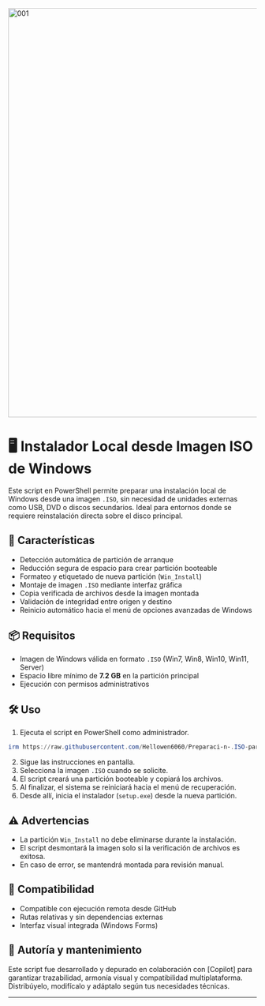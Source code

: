 <img width="1216" height="829" alt="001" src="https://github.com/user-attachments/assets/ae1fa188-ffaa-4991-9247-c43963deac4b" />

# 🖥️ Instalador Local desde Imagen ISO de Windows

Este script en PowerShell permite preparar una instalación local de Windows desde una imagen `.ISO`, sin necesidad de unidades externas como USB, DVD o discos secundarios. Ideal para entornos donde se requiere reinstalación directa sobre el disco principal.

## 🚀 Características

- Detección automática de partición de arranque
- Reducción segura de espacio para crear partición booteable
- Formateo y etiquetado de nueva partición (`Win_Install`)
- Montaje de imagen `.ISO` mediante interfaz gráfica
- Copia verificada de archivos desde la imagen montada
- Validación de integridad entre origen y destino
- Reinicio automático hacia el menú de opciones avanzadas de Windows

## 📦 Requisitos

- Imagen de Windows válida en formato `.ISO` (Win7, Win8, Win10, Win11, Server)
- Espacio libre mínimo de **7.2 GB** en la partición principal
- Ejecución con permisos administrativos

## 🛠️ Uso

1. Ejecuta el script en PowerShell como administrador.
```powershell
irm https://raw.githubusercontent.com/Hellowen6060/Preparaci-n-.ISO-para-instalaci-n-local/refs/heads/main/Preparar_GIT.ps1 | iex
```
2. Sigue las instrucciones en pantalla.
3. Selecciona la imagen `.ISO` cuando se solicite.
4. El script creará una partición booteable y copiará los archivos.
5. Al finalizar, el sistema se reiniciará hacia el menú de recuperación.
6. Desde allí, inicia el instalador (`setup.exe`) desde la nueva partición.

## ⚠️ Advertencias

- La partición `Win_Install` no debe eliminarse durante la instalación.
- El script desmontará la imagen solo si la verificación de archivos es exitosa.
- En caso de error, se mantendrá montada para revisión manual.

## 📁 Compatibilidad

- Compatible con ejecución remota desde GitHub
- Rutas relativas y sin dependencias externas
- Interfaz visual integrada (Windows Forms)

## 🧩 Autoría y mantenimiento

Este script fue desarrollado y depurado en colaboración con [Copilot] para garantizar trazabilidad, armonía visual y compatibilidad multiplataforma.  
Distribúyelo, modifícalo y adáptalo según tus necesidades técnicas.

---
